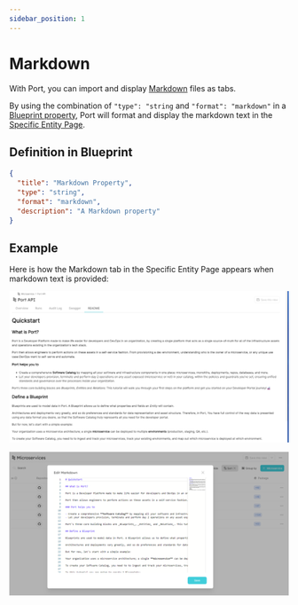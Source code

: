 ```yaml
---
sidebar_position: 1
---
```


# Markdown

With Port, you can import and display [Markdown](https://en.wikipedia.org/wiki/Markdown) files as tabs.

By using the combination of `"type": "string` and `"format": "markdown"` in a [Blueprint property](../blueprint/blueprint.md#blueprint-properties), Port will format and display the markdown text in the [Specific Entity Page](../entity/entity.md#entity-page).

## Definition in Blueprint

```json showLineNumbers
{
  "title": "Markdown Property",
  "type": "string",
  "format": "markdown",
  "description": "A Markdown property"
}
```

## Example

Here is how the Markdown tab in the Specific Entity Page appears when markdown text is provided:

![Markdown Example](../../../static/img/platform-overview/widgets/markdown.png)

![Markdown Edit Example](../../../static/img/platform-overview/widgets/markdownEdit.png)
